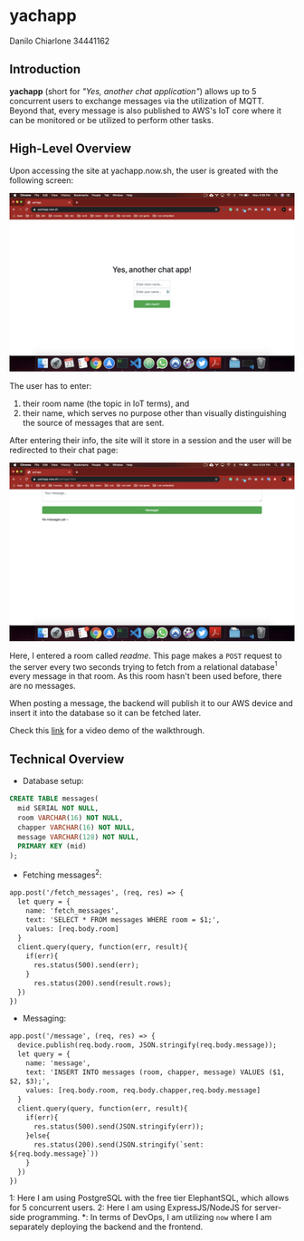 # yachapp
<p class="box">
  Danilo Chiarlone 34441162
</p>

## Introduction

**yachapp** (short for *"Yes, another chat application"*) allows up to 5 concurrent users to exchange messages via the utilization of MQTT. Beyond that, every message is also published to AWS's IoT core where it can be monitored or be utilized to perform other tasks.

## High-Level Overview

Upon accessing the site at yachapp.now.sh, the user is greated with the following screen:

![Screen Shot 2020-03-23 at 4.56.24 PM](/assets/Screen%20Shot%202020-03-23%20at%204.56.24%20PM.png)

The user has to enter:
1. their room name (the topic in IoT terms), and
1. their name, which serves no purpose other than visually distinguishing the source of messages that are sent.

After entering their info, the site will it store in a session and the user will be redirected to their chat page:

![Screen Shot 2020-03-23 at 5.04.15 PM](/assets/Screen%20Shot%202020-03-23%20at%205.04.15%20PM.png)

Here, I entered a room called *readme*. This page makes a `POST` request to the server every two seconds trying to fetch from a relational database$^1$ every message in that room. As this room hasn't been used before, there are no messages.

When posting a message, the backend will publish it to our AWS device and insert it into the database so it can be fetched later.

Check this [link](https://drive.google.com/file/d/1TQm6e0xqLFk9fRMjoIhLqKz21M_xPBMW/view) for a video demo of the walkthrough.

## Technical Overview

- Database setup:
```SQL
CREATE TABLE messages(
  mid SERIAL NOT NULL,
  room VARCHAR(16) NOT NULL,
  chapper VARCHAR(16) NOT NULL,
  message VARCHAR(128) NOT NULL,
  PRIMARY KEY (mid)
);
```

- Fetching messages$^2$:
```JS
app.post('/fetch_messages', (req, res) => {
  let query = {
    name: 'fetch_messages',
    text: 'SELECT * FROM messages WHERE room = $1;',
    values: [req.body.room]
  }
  client.query(query, function(err, result){
    if(err){
      res.status(500).send(err);
    }
      res.status(200).send(result.rows);
  })
})
```

- Messaging:
```JS
app.post('/message', (req, res) => {
  device.publish(req.body.room, JSON.stringify(req.body.message));
  let query = {
    name: 'message',
    text: 'INSERT INTO messages (room, chapper, message) VALUES ($1, $2, $3);',
    values: [req.body.room, req.body.chapper,req.body.message]      
  }
  client.query(query, function(err, result){
    if(err){
      res.status(500).send(JSON.stringify(err));
    }else{
      res.status(200).send(JSON.stringify(`sent: ${req.body.message}`))
    }
  })
})
```

$1:$ Here I am using PostgreSQL with the free tier ElephantSQL, which allows for 5 concurrent users.
$2:$ Here I am using ExpressJS/NodeJS for server-side programming.
$* :$ In terms of DevOps, I am utilizing `now` where I am separately deploying the backend and the frontend.
